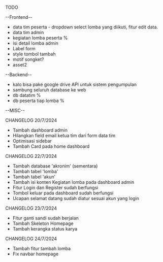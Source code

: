 TODO

--Frontend--
* data tim peserta - dropdown select lomba yang diikuti, fitur edit data.
* data tim admin
* kegiatan lomba peserta %
* isi detail lomba admin
* Label form
* style tombol tambah
* motif songket?
* asset2

--Backend--
* kalo bisa pake google drive API untuk sistem pengumpulan
* sambung seluruh database ke web
* db datatim %
* db peserta tiap lomba %

--MISC--


CHANGELOG 20/7/2024
- Tambah dashboard admin
- Hilangkan field email ketua tim dari form data tim
- Optimisasi sidebar
- Tambah Card pada home dashboard

CHANGELOG 22/7/2024
- Tambah database 'akronim' (sementara)
- Tambah tabel 'lomba'
- Tambah tabel 'akun'
- Tambah isi konten Kegiatan lomba pada dashboard admin
- Fitur Login dan Register sudah berfungsi
- Tombol keluar pada dashboard sudah berfungsi
- Ucapan selamat datang sudah diatur sesuai akun yang login

CHANGELOG 23/7/2024
- Fitur ganti sandi sudah berjalan
- Tambah Skeleton Homepage
- Tambah kerangka status karya

CHANGELOG 24/7/2024
- Tambah fitur tambah lomba
- Fix navbar homepage